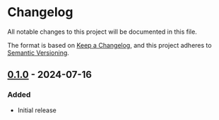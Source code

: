 # Changelog

All notable changes to this project will be documented in this file.

The format is based on [Keep a Changelog](https://keepachangelog.com/en/1.1.0/),
and this project adheres to [Semantic Versioning](https://semver.org/spec/v2.0.0.html).

<!--
## [Unreleased]
-->

## [0.1.0] - 2024-07-16
### Added
- Initial release

[Unreleased]: https://github.com/greatscottgadgets/packetry/compare/v0.1.0...HEAD
[0.1.0]: https://github.com/greatscottgadgets/packetry/releases/tag/v0.1.0
